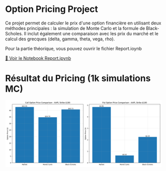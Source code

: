 # Option Pricing Project

Ce projet permet de calculer le prix d'une option financière en utilisant deux méthodes principales : la simulation de Monte Carlo et la formule de Black-Scholes. Il inclut également une comparaison avec les prix du marché et le calcul des grecques (delta, gamma, theta, vega, rho).

Pour la partie théorique, vous pouvez ouvrir le fichier Report.ioynb

[📄 Voir le Notebook Report.ipynb](Report.ipynb)

# Résultat du Pricing (1k simulations MC)
![Résultat du pricing](Img/Option%20Pricer%20Comparaison.png)
